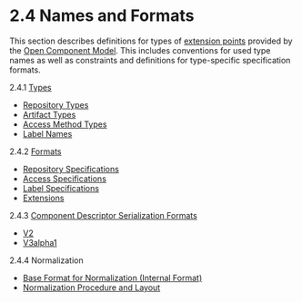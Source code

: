 # 2.4 Names and Formats

This section describes definitions for types of [extension points](../extensionpoints/README.md)
provided by the [Open Component Model](../../../README.md). This includes
conventions for used type names as well as constraints and definitions
for type-specific specification formats.

2.4.1 [Types](types.md)
- [Repository Types](types.md#repository-types)
- [Artifact Types](types.md#artifact-types)
- [Access Method Types](types.md#access-method-types)
- [Label Names](types.md#label-names)

2.4.2 [Formats](formats.md)
- [Repository Specifications](formats.md#repository-specifications)
- [Access Specifications](formats.md#access-specifications)
- [Label Specifications](formats.md#label-specifications)
- [Extensions](formats.md#extensions)

2.4.3 [Component Descriptor Serialization Formats](compdesc/README.md)
- [V2](compdesc/v2/README.md)
- [V3alpha1](compdesc/v3alpha1/README.md)

2.4.4 Normalization
- [Base Format for Normalization (Internal Format)](normalization_format.md)
- [Normalization Procedure and Layout](normalization_procedure.md)

